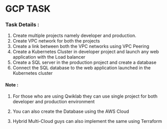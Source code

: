 # GCP TASK


### Task Details :

1. Create multiple projects namely developer and production.
2. Create VPC network for both the projects
3. Create a link between both the VPC networks using VPC Peering
4. Create a Kubernetes Cluster in developer project and launch any web  application with the Load balancer
5. Create a SQL server in the production project and create a database
6. Connect the SQL database to the web application launched in the Kubernetes cluster

#### Note :

1) For those who are using Qwiklab they can use single project for both developer and production environment

2) You can also create the Database using the AWS Cloud

3) Hybrid Multi-Cloud guys can also implement the same using Terraform
